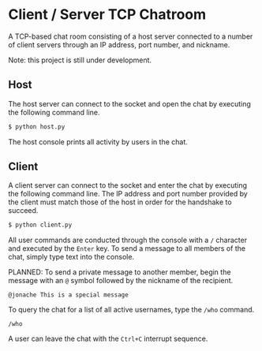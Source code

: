 
# Client / Server TCP Chatroom

A TCP-based chat room consisting of a host server connected to a number of client servers through an IP address, port number, and nickname.

Note: this project is still under development.
## Host
The host server can connect to the socket and open the chat by executing the following command line.
```bash
$ python host.py
```
The host console prints all activity by users in the chat.

## Client
A client server can connect to the socket and enter the chat by executing the following command line.
The IP address and port number provided by the client must match those of the host in order for the handshake to succeed.
```bash
$ python client.py
```
All user commands are conducted through the console with a `/` character and executed by the `Enter` key. To send a message to all members of the chat, simply type text into the console.

PLANNED: To send a private message to another member, begin the message with an `@` symbol followed by the nickname of the recipient.
```
@jonache This is a special message
```
To query the chat for a list of all active usernames, type the `/who` command.
```
/who
```
A user can leave the chat with the `Ctrl+C` interrupt sequence.
